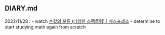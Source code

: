 ## DIARY.md








2022/11/28 :
	- watch [수학의 분류 (다양한 스펙트럼) | 매스프레소](https://www.youtube.com/watch?v=ZOZDSWPPSdk)
	- determine to start studying math again from scratch

